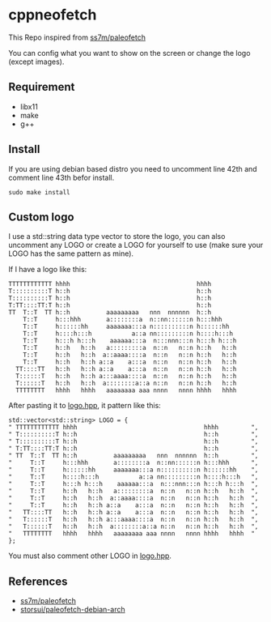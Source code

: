 # cppneofetch

This Repo inspired from [ss7m/paleofetch](https://github.com/ss7m/paleofetch/)

You can config what you want to show on the screen or change the logo (except images).

## Requirement

- libx11
- make
- g++

## Install
If you are using debian based distro you need to uncomment line 42th and comment line 43th befor install.

```
sudo make install
```

## Custom logo

I use a std::string data type vector to store the logo, you can also uncomment any LOGO or create a LOGO for yourself to use (make sure your LOGO has the same pattern as mine).

If I have a logo like this:

```
TTTTTTTTTTTT hhhh                                   hhhh
T::::::::::T h::h                                   h::h
T::::::::::T h::h                                   h::h
T:TT::::TT:T h::h                                   h::h
TT  T::T  TT h::h          aaaaaaaaa   nnn  nnnnnn  h::h
    T::T     h:::hhh       a::::::::a  n::nn::::::n h:::hhh
    T::T     h::::::hh     aaaaaaa:::a n::::::::::n h::::::hh
    T::T     h::::h:::h           a::a nn:::::::::n h::::h:::h
    T::T     h:::h h:::h    aaaaaa:::a  n:::nnn:::n h:::h h:::h
    T::T     h::h   h::h   a:::::::::a  n::n   n::n h::h   h::h
    T::T     h::h   h::h  a::aaaa::::a  n::n   n::n h::h   h::h
    T::T     h::h   h::h a::a    a:::a  n::n   n::n h::h   h::h
  TT::::TT   h::h   h::h a::a    a:::a  n::n   n::n h::h   h::h
  T::::::T   h::h   h::h a:::aaaa::::a  n::n   n::n h::h   h::h
  T::::::T   h::h   h::h  a::::::::a::a n::n   n::n h::h   h::h
  TTTTTTTT   hhhh   hhhh   aaaaaaaa aaa nnnn   nnnn hhhh   hhhh
```
After pasting it to [logo.hpp](https://github.com/Nhat-Thanh/cppneofetch/blob/main/logos.hpp), it pattern like this:
```
std::vector<std::string> LOGO = {
" TTTTTTTTTTTT hhhh                                   hhhh         ",
" T::::::::::T h::h                                   h::h         ",
" T::::::::::T h::h                                   h::h         ",
" T:TT::::TT:T h::h                                   h::h         ",
" TT  T::T  TT h::h          aaaaaaaaa   nnn  nnnnnn  h::h         ",
"     T::T     h:::hhh       a::::::::a  n::nn::::::n h:::hhh      ",
"     T::T     h::::::hh     aaaaaaa:::a n::::::::::n h::::::hh    ",
"     T::T     h::::h:::h           a::a nn:::::::::n h::::h:::h   ",
"     T::T     h:::h h:::h    aaaaaa:::a  n:::nnn:::n h:::h h:::h  ",
"     T::T     h::h   h::h   a:::::::::a  n::n   n::n h::h   h::h  ",
"     T::T     h::h   h::h  a::aaaa::::a  n::n   n::n h::h   h::h  ",
"     T::T     h::h   h::h a::a    a:::a  n::n   n::n h::h   h::h  ",
"   TT::::TT   h::h   h::h a::a    a:::a  n::n   n::n h::h   h::h  ",
"   T::::::T   h::h   h::h a:::aaaa::::a  n::n   n::n h::h   h::h  ",
"   T::::::T   h::h   h::h  a::::::::a::a n::n   n::n h::h   h::h  ",
"   TTTTTTTT   hhhh   hhhh   aaaaaaaa aaa nnnn   nnnn hhhh   hhhh  "
};
```
You must also comment other LOGO in [logo.hpp](https://github.com/Nhat-Thanh/cppneofetch/blob/main/logos.hpp).

## References
- [ss7m/paleofetch](https://github.com/ss7m/paleofetch/)
- [storsui/paleofetch-debian-arch](https://github.com/storsui/paleofetch-debian-arch)


